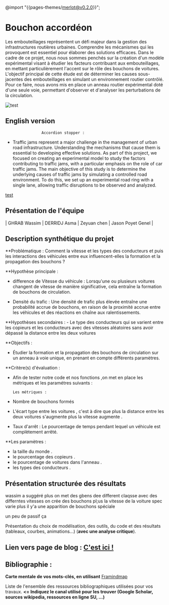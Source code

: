 @import "{{pages-themes/merlot@v0.2.0}}";

# Bouchon accordéon

Les embouteillages représentent un défi majeur dans la gestion des infrastructures routières urbaines. Comprendre les mécanismes qui les provoquent est essentiel pour élaborer des solutions efficaces. Dans le cadre de ce projet, nous nous sommes penchés sur la création d'un modèle expérimental visant à étudier les facteurs contribuant aux embouteillages, en mettant particulièrement l'accent sur le rôle des bouchons de voitures.
L'objectif principal de cette étude est de déterminer les causes sous-jacentes des embouteillages en simulant un environnement routier contrôlé. Pour ce faire, nous avons mis en place un anneau routier expérimental doté d'une seule voie, permettant d'observer et d'analyser les perturbations de la circulation.

![test](https://vivreparis.fr/wp-content/uploads/2019/06/bouchon-paris.jpg)


## English version
					Accordion stopper :
     
- Traffic jams represent a major challenge in the management of urban road infrastructure. Understanding the mechanisms that cause them is essential to developing effective solutions. As part of this project, we focused on creating an experimental model to study the factors contributing to traffic jams, with a particular emphasis on the role of car traffic jams.
The main objective of this study is to determine the underlying causes of traffic jams by simulating a controlled road environment. To do this, we set up an experimental road ring with a single lane, allowing traffic disruptions to be observed and analyzed.

[test](<img width="640" alt="image" src="https://github.com/are-dynamic-2024-g6/bouchon-accordeon/assets/159928048/5d89d3d4-116f-4117-a0b9-aaeaca3c9fc8">)



## Présentation de l'équipe


| GHRAB Wassim  | DERRIDJ Asma |  Zeyuan chen | Jason Poyet Genel |


## Description synthétique du projet

**Problématique :
Comment la vitesse et les types des conducteurs et puis les interactions des véhicules entre eux influencent-elles la formation et la propagation des bouchons  ?


**Hypothèse principale :
   + difference de Vitesse du véhicule  : 
Lorsqu'une ou plusieurs voitures changent de vitesse de manière significative, cela entraîne la formation de bouchons de circulation.

   + Densité du trafic : 
Une densité de trafic plus élevée entraîne une probabilité accrue de bouchons, en raison de la proximité accrue entre les véhicules et des réactions en chaîne aux ralentissements.



**Hypothèses secondaires :
     -  Le type des conducteurs qui se varient entre les copieurs et les conducteurs avec des vitesses aléatoires sans avoir dépassé la distance entre les deux voitures 
    

**Objectifs :

   - Étudier la formation et la propagation des bouchons de circulation sur un anneau à voie unique, en prenant en compte différents paramètres.



**Critère(s) d'évaluation :

* Afin de tester notre code et nos fonctions ,on met en place les métriques et les paramétres suivants :
      
      Les métriques :
      
- Nombre de bouchons formés 

- L'écart type entre les voitures , c'est à dire que plus la distance entre les deux voitures s'augmente plus la vitesse augmente .

- Taux d'arrêt : Le pourcentage de temps pendant lequel un véhicule est complètement arrêté.


**Les paramètres :

   - la taille du monde .
   - le pourcentage des copieurs .
   - le pourcentage de voitures dans l'anneau .
   - les types des conducteurs .
    


## Présentation structurée des résultats
wassim a suggéré plus on met des gbens dee different claqsse avec des differntes vitesses on crée des bouchons 
pl;us la vitesse de la voiture spec varie plus il y'a une apparition de bouchons  spéciale 

un peu de passif ça 

Présentation du choix de modélisation, des outils, du code et des résultats (tableaux, courbes, animations...) (**avec une analyse critique**).

## Lien vers page de blog : <a href="blog.html"> C'est ici ! </a>

## Bibliographie :

**Carte mentale de vos mots-clés, en utilisant** <a href="https://framindmap.org/mindmaps/index.html">Framindmap </a> 

Liste de l'ensemble des ressources bibliographiques utilisées pour vos travaux. **<= Indiquez le canal utilisé pour les trouver (Google Scholar, sources wikipedia, ressources en ligne SU, ...)**
